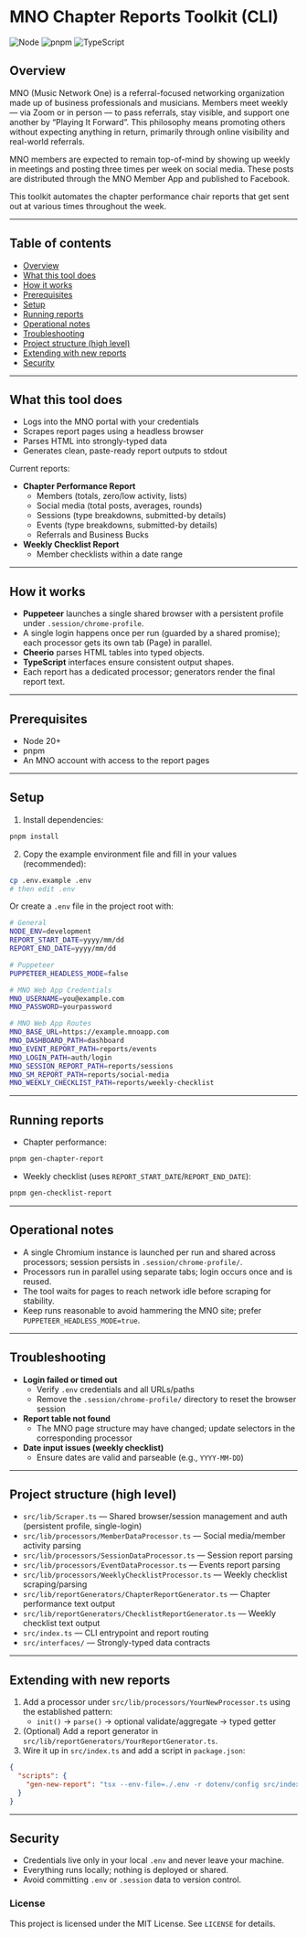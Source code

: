 # MNO Chapter Reports Toolkit (CLI)

![Node](https://img.shields.io/badge/dynamic/json?url=https%3A%2F%2Fraw.githubusercontent.com%2FBitwise-Forge%2Fmno-toolbox%2Frefs%2Fheads%2Fmain%2Fpackage.json&label=Node&query=$.engines.node&logo=node.js&logoColor=white&color=339933)
![pnpm](https://img.shields.io/badge/dynamic/json?url=https%3A%2F%2Fraw.githubusercontent.com%2FBitwise-Forge%2Fmno-toolbox%2Frefs%2Fheads%2Fmain%2Fpackage.json&label=pnpm&query=$.packageManager&logo=pnpm&logoColor=white&color=ffd34e)
![TypeScript](https://img.shields.io/badge/dynamic/json?url=https%3A%2F%2Fraw.githubusercontent.com%2FBitwise-Forge%2Fmno-toolbox%2Frefs%2Fheads%2Fmain%2Fpackage.json&label=TypeScript&query=$.devDependencies.typescript&logo=typescript&logoColor=white&color=3178C6)

## Overview

MNO (Music Network One) is a referral-focused networking organization made up of business professionals and musicians. Members meet weekly — via Zoom or in person — to pass referrals, stay visible, and support one another by “Playing It Forward”. This philosophy means promoting others without expecting anything in return, primarily through online visibility and real-world referrals.

MNO members are expected to remain top-of-mind by showing up weekly in meetings and posting three times per week on social media. These posts are distributed through the MNO Member App and published to Facebook.

This toolkit automates the chapter performance chair reports that get sent out at various times throughout the week.

---

## Table of contents

- [Overview](#overview)
- [What this tool does](#what-this-tool-does)
- [How it works](#how-it-works)
- [Prerequisites](#prerequisites)
- [Setup](#setup)
- [Running reports](#running-reports)
- [Operational notes](#operational-notes)
- [Troubleshooting](#troubleshooting)
- [Project structure (high level)](#project-structure-high-level)
- [Extending with new reports](#extending-with-new-reports)
- [Security](#security)

---

## What this tool does

- Logs into the MNO portal with your credentials
- Scrapes report pages using a headless browser
- Parses HTML into strongly-typed data
- Generates clean, paste-ready report outputs to stdout

Current reports:

- **Chapter Performance Report**
  - Members (totals, zero/low activity, lists)
  - Social media (total posts, averages, rounds)
  - Sessions (type breakdowns, submitted-by details)
  - Events (type breakdowns, submitted-by details)
  - Referrals and Business Bucks
- **Weekly Checklist Report**
  - Member checklists within a date range

---

## How it works

- **Puppeteer** launches a single shared browser with a persistent profile under `.session/chrome-profile`.
- A single login happens once per run (guarded by a shared promise); each processor gets its own tab (Page) in parallel.
- **Cheerio** parses HTML tables into typed objects.
- **TypeScript** interfaces ensure consistent output shapes.
- Each report has a dedicated processor; generators render the final report text.

---

## Prerequisites

- Node 20+
- pnpm
- An MNO account with access to the report pages

---

## Setup

1. Install dependencies:

```bash
pnpm install
```

2. Copy the example environment file and fill in your values (recommended):

```bash
cp .env.example .env
# then edit .env
```

Or create a `.env` file in the project root with:

```bash
# General
NODE_ENV=development
REPORT_START_DATE=yyyy/mm/dd
REPORT_END_DATE=yyyy/mm/dd

# Puppeteer
PUPPETEER_HEADLESS_MODE=false

# MNO Web App Credentials
MNO_USERNAME=you@example.com
MNO_PASSWORD=yourpassword

# MNO Web App Routes
MNO_BASE_URL=https://example.mnoapp.com
MNO_DASHBOARD_PATH=dashboard
MNO_EVENT_REPORT_PATH=reports/events
MNO_LOGIN_PATH=auth/login
MNO_SESSION_REPORT_PATH=reports/sessions
MNO_SM_REPORT_PATH=reports/social-media
MNO_WEEKLY_CHECKLIST_PATH=reports/weekly-checklist
```

---

## Running reports

- Chapter performance:

```bash
pnpm gen-chapter-report
```

- Weekly checklist (uses `REPORT_START_DATE`/`REPORT_END_DATE`):

```bash
pnpm gen-checklist-report
```

---

## Operational notes

- A single Chromium instance is launched per run and shared across processors; session persists in `.session/chrome-profile/`.
- Processors run in parallel using separate tabs; login occurs once and is reused.
- The tool waits for pages to reach network idle before scraping for stability.
- Keep runs reasonable to avoid hammering the MNO site; prefer `PUPPETEER_HEADLESS_MODE=true`.

---

## Troubleshooting

- **Login failed or timed out**
  - Verify `.env` credentials and all URLs/paths
  - Remove the `.session/chrome-profile/` directory to reset the browser session
- **Report table not found**
  - The MNO page structure may have changed; update selectors in the corresponding processor
- **Date input issues (weekly checklist)**
  - Ensure dates are valid and parseable (e.g., `YYYY-MM-DD`)

---

## Project structure (high level)

- `src/lib/Scraper.ts` — Shared browser/session management and auth (persistent profile, single-login)
- `src/lib/processors/MemberDataProcessor.ts` — Social media/member activity parsing
- `src/lib/processors/SessionDataProcessor.ts` — Session report parsing
- `src/lib/processors/EventDataProcessor.ts` — Events report parsing
- `src/lib/processors/WeeklyChecklistProcessor.ts` — Weekly checklist scraping/parsing
- `src/lib/reportGenerators/ChapterReportGenerator.ts` — Chapter performance text output
- `src/lib/reportGenerators/ChecklistReportGenerator.ts` — Weekly checklist text output
- `src/index.ts` — CLI entrypoint and report routing
- `src/interfaces/` — Strongly-typed data contracts

---

## Extending with new reports

1. Add a processor under `src/lib/processors/YourNewProcessor.ts` using the established pattern:
   - `init()` → `parse()` → optional validate/aggregate → typed getter
2. (Optional) Add a report generator in `src/lib/reportGenerators/YourReportGenerator.ts`.
3. Wire it up in `src/index.ts` and add a script in `package.json`:

```json
{
  "scripts": {
    "gen-new-report": "tsx --env-file=./.env -r dotenv/config src/index.ts new"
  }
}
```

---

## Security

- Credentials live only in your local `.env` and never leave your machine.
- Everything runs locally; nothing is deployed or shared.
- Avoid committing `.env` or `.session` data to version control.

### License

This project is licensed under the MIT License. See `LICENSE` for details.
